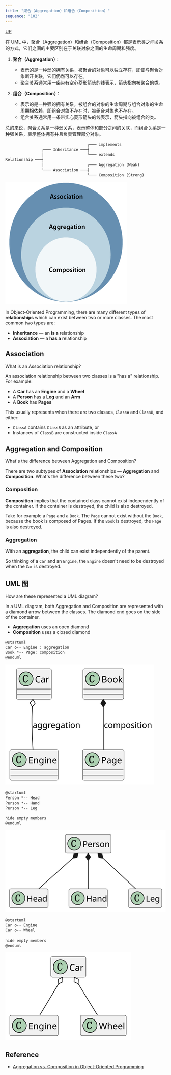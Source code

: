 ```yaml
---
title: "聚合（Aggregation）和组合（Composition）"
sequence: "102"
---
```


[UP](/uml.html)

在 UML 中，聚合（Aggregation）和组合（Composition）都是表示类之间关系的方式，它们之间的主要区别在于关联对象之间的生命周期和强度。

1. **聚合（Aggregation）**：
    - 表示的是一种弱的拥有关系，被聚合的对象可以独立存在，即使与聚合对象断开关联，它们仍然可以存在。
    - 聚合关系通常用一条带有空心菱形箭头的线表示，箭头指向被聚合的类。

2. **组合（Composition）**：
    - 表示的是一种强的拥有关系，被组合的对象的生命周期与组合对象的生命周期相依赖，即组合对象不存在时，被组合对象也不存在。
    - 组合关系通常用一条带实心菱形箭头的线表示，箭头指向被组合的类。

总的来说，聚合关系是一种弱关系，表示整体和部分之间的关联，而组合关系是一种强关系，表示整体拥有并且负责管理部分对象。

```text
                                    ┌─── implements
                ┌─── Inheritance ───┤
                │                   └─── extends
Relationship ───┤
                │                   ┌─── Aggregation (Weak)
                └─── Association ───┤
                                    └─── Composition (Strong)
```

![](/assets/images/uml/plantuml/basic/uml-association-vs-aggregation-vs-composition.png)

In Object-Oriented Programming, there are many different types of **relationships**
which can exist between two or more classes.
The most common two types are:

- **Inheritance** — an **is a** relationship
- **Association** — a **has a** relationship

## Association

What is an Association relationship?

An association relationship between two classes is a "has a" relationship. For example:

- A **Car** has an **Engine** and a **Wheel**
- A **Person** has a **Leg** and an **Arm**
- A **Book** has **Pages**

This usually represents when there are two classes, `ClassA` and `ClassB`, and either:

- `ClassA` contains `ClassB` as an attribute, or
- Instances of `ClassB` are constructed inside `ClassA`

## Aggregation and Composition

What's the difference between Aggregation and Composition?

There are two subtypes of **Association** relationships — **Aggregation** and **Composition**.
What's the difference between these two?

### Composition

**Composition** implies that the contained class cannot exist independently of the container.
If the container is destroyed, the child is also destroyed.

Take for example a `Page` and a `Book`.
The `Page` cannot exist without the `Book`, because the book is composed of Pages.
If the `Book` is destroyed, the `Page` is also destroyed.

### Aggregation

With an **aggregation**, the child can exist independently of the parent.

So thinking of a `Car` and an `Engine`, the `Engine` doesn't need to be destroyed when the `Car` is destroyed.

## UML 图

How are these represented a UML diagram?

In a UML diagram, both Aggregation and Composition are represented with a diamond arrow between the classes.
The diamond end goes on the side of the container.

- **Aggregation** uses an open diamond
- **Composition** uses a closed diamond

```plantuml
@startuml
Car o-- Engine : aggregation
Book *-- Page: composition
@enduml
```

![](/assets/images/uml/plantuml/basic/aggregation-vs-composition.svg)

```plantuml
@startuml
Person *-- Head
Person *-- Hand
Person *-- Leg

hide empty members
@enduml
```

![](/assets/images/uml/plantuml/basic/composition-example-person.svg)

```plantuml
@startuml
Car o-- Engine
Car o-- Wheel

hide empty members
@enduml
```

![](/assets/images/uml/plantuml/basic/aggregation-example-car.svg)

## Reference

- [Aggregation vs. Composition in Object-Oriented Programming](https://medium.com/swlh/aggregation-vs-composition-in-object-oriented-programming-3fa4fd471a9f)
